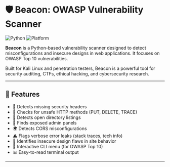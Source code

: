 # 🛡️ Beacon: OWASP Vulnerability Scanner

![Python](https://img.shields.io/badge/python-3.8%2B-blue.svg)
![Platform](https://img.shields.io/badge/platform-Kali%20Linux%20%7C%20Linux-orange)

**Beacon** is a Python-based vulnerability scanner designed to detect misconfigurations and insecure designs in web applications. It focuses on OWASP Top 10 vulnerabilities.

Built for Kali Linux and penetration testers, Beacon is a powerful tool for security auditing, CTFs, ethical hacking, and cybersecurity research.

---

## 🚀 Features

- 🔐 Detects missing security headers
- 🔄 Checks for unsafe HTTP methods (PUT, DELETE, TRACE)
- 📂 Detects open directory listings
- 🚪 Finds exposed admin panels
- 🌍 Detects CORS misconfigurations
- ⚠️ Flags verbose error leaks (stack traces, tech info)
- 🔧 Identifies insecure design flaws in site behavior
- 🧭 Interactive CLI menu (for OWASP Top 10)
- 📊 Easy-to-read terminal output

---


